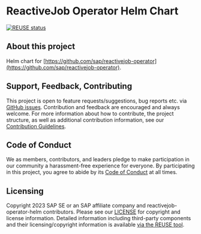 # ReactiveJob Operator Helm Chart

[![REUSE status](https://api.reuse.software/badge/github.com/SAP/reactivejob-operator-helm)](https://api.reuse.software/info/github.com/SAP/reactivejob-operator-helm)

## About this project

Helm chart for [https://github.com/sap/reactivejob-operator](https://github.com/sap/reactivejob-operator).

## Support, Feedback, Contributing

This project is open to feature requests/suggestions, bug reports etc. via [GitHub issues](https://github.com/SAP/reactivejob-operator-helm/issues). Contribution and feedback are encouraged and always welcome. For more information about how to contribute, the project structure, as well as additional contribution information, see our [Contribution Guidelines](CONTRIBUTING.md).

## Code of Conduct

We as members, contributors, and leaders pledge to make participation in our community a harassment-free experience for everyone. By participating in this project, you agree to abide by its [Code of Conduct](https://github.com/SAP/.github/blob/main/CODE_OF_CONDUCT.md) at all times.

## Licensing

Copyright 2023 SAP SE or an SAP affiliate company and reactivejob-operator-helm contributors. Please see our [LICENSE](LICENSE) for copyright and license information. Detailed information including third-party components and their licensing/copyright information is available [via the REUSE tool](https://api.reuse.software/info/github.com/SAP/reactivejob-operator-helm).
